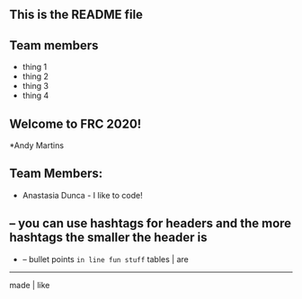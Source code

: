 ## This is the README file

## Team members 
* thing 1
* thing 2   
* thing 3   
* thing 4   

## Welcome to FRC 2020!
*Andy Martins

## Team Members:  
* Anastasia Dunca - I like to code!




## – you can use hashtags for headers and the more hashtags the smaller the header is
* – bullet points
``in line fun stuff``
tables | are  
------------
made | like

